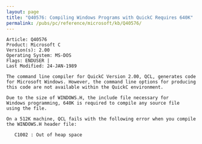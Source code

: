 ```yaml
---
layout: page
title: "Q40576: Compiling Windows Programs with QuickC Requires 640K"
permalink: /pubs/pc/reference/microsoft/kb/Q40576/
---
```


	Article: Q40576
	Product: Microsoft C
	Version(s): 2.00
	Operating System: MS-DOS
	Flags: ENDUSER |
	Last Modified: 24-JAN-1989
	
	The command line compiler for QuickC Version 2.00, QCL, generates code
	for Microsoft Windows. However, the command line options for producing
	this code are not available within the QuickC environment.
	
	Due to the size of WINDOWS.H, the include file necessary for
	Windows programming, 640K is required to compile any source file
	using the file.
	
	On a 512K machine, QCL fails with the following error when you compile
	the WINDOWS.H header file:
	
	   C1002 : Out of heap space

